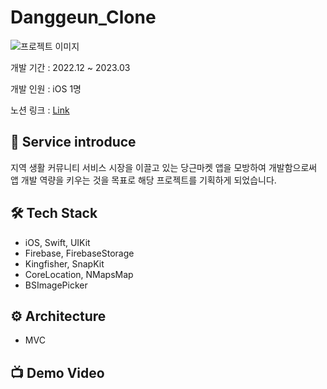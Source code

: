 # Danggeun_Clone

![프로젝트 이미지](https://github.com/user-attachments/assets/80657e56-9199-4540-8ed0-bf26546972d6)

개발 기간 : 2022.12 ~ 2023.03

개발 인원 : iOS 1명 

노션 링크 : [Link](https://storm-hosta-944.notion.site/Clone-4e4d183d793441cd95d10f01288b347b?pvs=4)


## 💁 Service introduce
지역 생활 커뮤니티 서비스 시장을 이끌고 있는 당근마켓 앱을 모방하여 개발함으로써 앱 개발 역량을 키우는 것을 목표로 해당 프로젝트를 기획하게 되었습니다.

## 🛠 Tech Stack

- iOS, Swift, UIKit
- Firebase, FirebaseStorage
- Kingfisher, SnapKit
- CoreLocation, NMapsMap
- BSImagePicker

## ⚙️ Architecture
- MVC

## 📺 Demo Video
